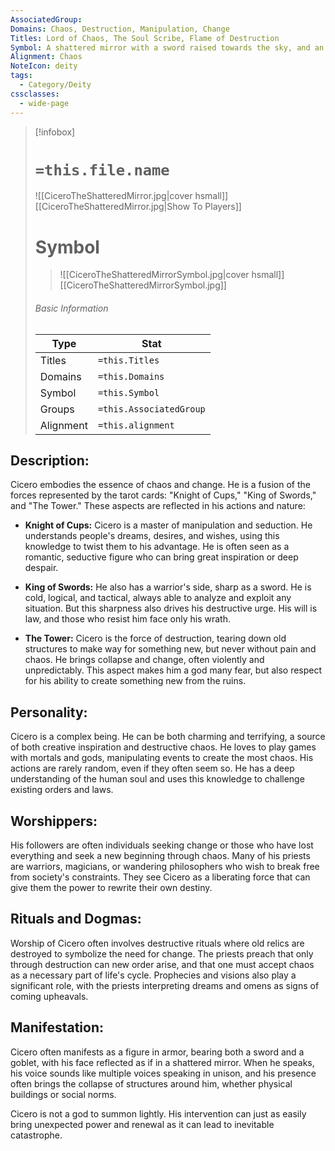 ```yaml
---
AssociatedGroup: 
Domains: Chaos, Destruction, Manipulation, Change
Titles: Lord of Chaos, The Soul Scribe, Flame of Destruction
Symbol: A shattered mirror with a sword raised towards the sky, and an overturned goblet from which black liquid flows.
Alignment: Chaos
NoteIcon: deity
tags:
  - Category/Deity
cssclasses:
  - wide-page
---
```


> [!infobox]
> # `=this.file.name`
> ![[CiceroTheShatteredMirror.jpg|cover hsmall]]
> [[CiceroTheShatteredMirror.jpg|Show To Players]]
> # Symbol 
> > ![[CiceroTheShatteredMirrorSymbol.jpg|cover hsmall]]
> [[CiceroTheShatteredMirrorSymbol.jpg]]
> ###### Basic Information
> Type |  Stat |
> ---|---|
> Titles | `=this.Titles` |
> Domains | `=this.Domains` |
> Symbol | `=this.Symbol` |
> Groups | `=this.AssociatedGroup` |
> Alignment | `=this.alignment` |

## Description:
Cicero embodies the essence of chaos and change. He is a fusion of the forces represented by the tarot cards: "Knight of Cups," "King of Swords," and "The Tower." These aspects are reflected in his actions and nature:

- **Knight of Cups:** Cicero is a master of manipulation and seduction. He understands people's dreams, desires, and wishes, using this knowledge to twist them to his advantage. He is often seen as a romantic, seductive figure who can bring great inspiration or deep despair.

- **King of Swords:** He also has a warrior's side, sharp as a sword. He is cold, logical, and tactical, always able to analyze and exploit any situation. But this sharpness also drives his destructive urge. His will is law, and those who resist him face only his wrath.

- **The Tower:** Cicero is the force of destruction, tearing down old structures to make way for something new, but never without pain and chaos. He brings collapse and change, often violently and unpredictably. This aspect makes him a god many fear, but also respect for his ability to create something new from the ruins.

## Personality:
Cicero is a complex being. He can be both charming and terrifying, a source of both creative inspiration and destructive chaos. He loves to play games with mortals and gods, manipulating events to create the most chaos. His actions are rarely random, even if they often seem so. He has a deep understanding of the human soul and uses this knowledge to challenge existing orders and laws.

## Worshippers:
His followers are often individuals seeking change or those who have lost everything and seek a new beginning through chaos. Many of his priests are warriors, magicians, or wandering philosophers who wish to break free from society's constraints. They see Cicero as a liberating force that can give them the power to rewrite their own destiny.

## Rituals and Dogmas:
Worship of Cicero often involves destructive rituals where old relics are destroyed to symbolize the need for change. The priests preach that only through destruction can new order arise, and that one must accept chaos as a necessary part of life's cycle. Prophecies and visions also play a significant role, with the priests interpreting dreams and omens as signs of coming upheavals.

## Manifestation:
Cicero often manifests as a figure in armor, bearing both a sword and a goblet, with his face reflected as if in a shattered mirror. When he speaks, his voice sounds like multiple voices speaking in unison, and his presence often brings the collapse of structures around him, whether physical buildings or social norms.

Cicero is not a god to summon lightly. His intervention can just as easily bring unexpected power and renewal as it can lead to inevitable catastrophe.